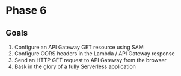 # Phase 6

## Goals

1. Configure an API Gateway GET resource using SAM
1. Configure CORS headers in the Lambda / API Gateway response
1. Send an HTTP GET request to API Gateway from the browser
1. Bask in the glory of a fully Serverless application
